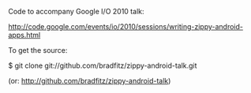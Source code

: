 Code to accompany Google I/O 2010 talk:

http://code.google.com/events/io/2010/sessions/writing-zippy-android-apps.html

To get the source:

$ git clone git://github.com/bradfitz/zippy-android-talk.git

(or: http://github.com/bradfitz/zippy-android-talk)